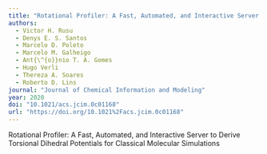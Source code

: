 ```yaml
---
title: "Rotational Profiler: A Fast, Automated, and Interactive Server to Derive Torsional Dihedral Potentials for Classical Molecular Simulations"
authors:
  - Victor H. Rusu
  - Denys E. S. Santos
  - Marcelo D. Poleto
  - Marcelo M. Galheigo
  - Ant{\^{o}}nio T. A. Gomes
  - Hugo Verli
  - Thereza A. Soares
  - Roberto D. Lins
journal: "Journal of Chemical Information and Modeling"
year: 2020
doi: "10.1021/acs.jcim.0c01168"
url: "https://doi.org/10.1021%2Facs.jcim.0c01168"
---
```


Rotational Profiler: A Fast, Automated, and Interactive Server to Derive Torsional Dihedral Potentials for Classical Molecular Simulations

